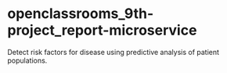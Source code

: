 # openclassrooms_9th-project_report-microservice
Detect risk factors for disease using predictive analysis of patient populations.
